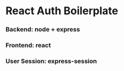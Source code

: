 # React Auth Boilerplate

### Backend: node + express
### Frontend: react
### User Session: express-session
